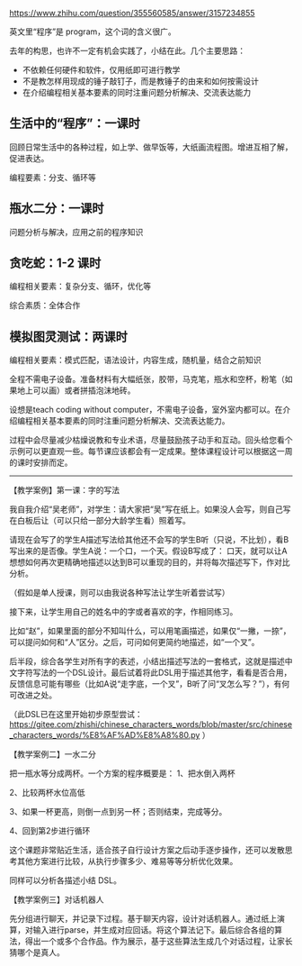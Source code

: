 https://www.zhihu.com/question/355560585/answer/3157234855

英文里“程序”是 program，这个词的含义很广。

去年的构思，也许不一定有机会实践了，小结在此。几个主要思路：

- 不依赖任何硬件和软件，仅用纸即可进行教学
- 不是教怎样用现成的锤子敲钉子，而是教锤子的由来和如何按需设计
- 在介绍编程相关基本要素的同时注重问题分析解决、交流表达能力

## 生活中的“程序”：一课时

回顾日常生活中的各种过程，如上学、做早饭等，大纸画流程图。增进互相了解，促进表达。

编程要素：分支、循环等

## 瓶水二分：一课时

问题分析与解决，应用之前的程序知识

## 贪吃蛇：1-2 课时

编程相关要素：复杂分支、循环，优化等

综合素质：全体合作

## 模拟图灵测试：两课时

编程相关要素：模式匹配，语法设计，内容生成，随机量，结合之前知识

全程不需电子设备。准备材料有大幅纸张，胶带，马克笔，瓶水和空杯，粉笔（如果地上可以画）或者拼插泡沫地砖。

设想是teach coding without computer，不需电子设备，室外室内都可以。在介绍编程相关基本要素的同时注重问题分析解决、交流表达能力。

过程中会尽量减少枯燥说教和专业术语，尽量鼓励孩子动手和互动。回头给您看个示例可以更直观一些。每节课应该都会有一定成果。整体课程设计可以根据这一周的课时安排而定。

----

【教学案例】第一课：字的写法

我自我介绍“吴老师”，对学生：请大家把“吴”写在纸上。如果没人会写，则自己写在白板后让（可以只给一部分大龄学生看）照着写。

请现在会写了的学生A描述写法给其他还不会写的学生B听（只说，不比划），看B写出来的是否像。学生A说：一个口，一个天。假设B写成了： 口天，就可以让A想想如何再次更精确地描述以达到B可以重现的目的，并将每次描述写下，作对比分析。

（假如是单人授课，则可以由我说各种写法让学生听着尝试写）

接下来，让学生用自己的姓名中的字或者喜欢的字，作相同练习。

比如“赵”，如果里面的部分不知叫什么，可以用笔画描述，如果仅“一撇，一捺”，可以提问如何和“人”区分。之后，可问如何更简约地描述，如“一个叉”。

后半段，综合各学生对所有字的表述，小结出描述写法的一套格式，这就是描述中文字符写法的一个DSL设计。最后试着将此DSL用于描述其他字，看看是否合用，反馈信息可能有哪些（比如A说“走字底，一个叉”，B听了问“叉怎么写？”），有何可改进之处。

（此DSL已在这里开始初步原型尝试：https://gitee.com/zhishi/chinese_characters_words/blob/master/src/chinese_characters_words/%E8%AF%AD%E8%A8%80.py ）

【教学案例二】一水二分

把一瓶水等分成两杯。一个方案的程序概要是：
1、把水倒入两杯

2、比较两杯水位高低

3、如果一杯更高，则倒一点到另一杯；否则结束，完成等分。

4、回到第2步进行循环

这个课题非常贴近生活，适合孩子自行设计方案之后动手逐步操作，还可以发散思考其他方案进行比较，从执行步骤多少、难易等等分析优化效果。

同样可以分析各描述小结 DSL。

【教学案例三】对话机器人

先分组进行聊天，并记录下过程。基于聊天内容，设计对话机器人。通过纸上演算，对输入进行parse，并生成对应回话。将这个算法记下。最后综合各组的算法，得出一个或多个合作品。作为展示，基于这些算法生成几个对话过程，让家长猜哪个是真人。